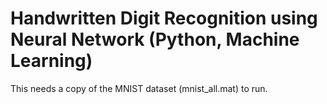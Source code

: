 # Handwritten Digit Recognition using Neural Network (Python, Machine Learning)
This needs a copy of the MNIST dataset (mnist_all.mat) to run.
